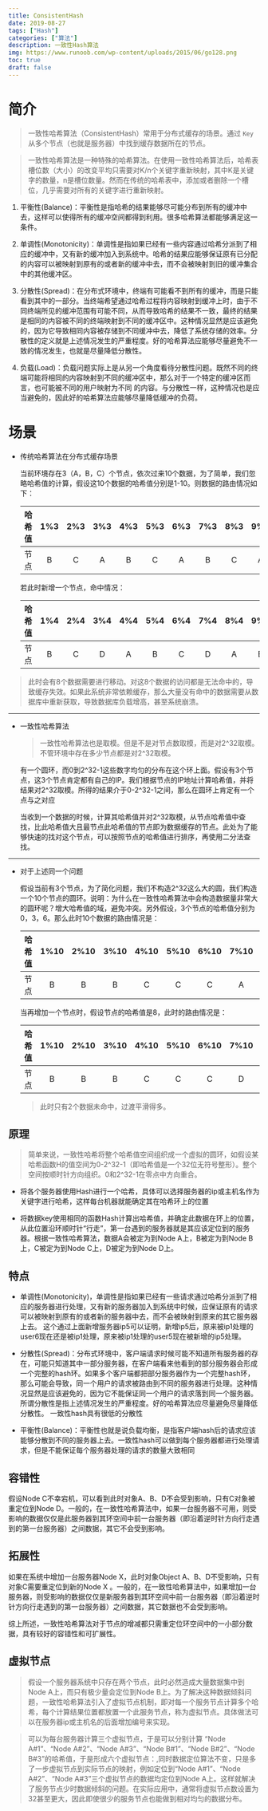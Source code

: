 ```yaml
---
title: ConsistentHash
date: 2019-08-27
tags: ["Hash"]
categories: ["算法"]
description: 一致性Hash算法
img: https://www.runoob.com/wp-content/uploads/2015/06/go128.png
toc: true
draft: false
---
```


# 简介

> 一致性哈希算法（ConsistentHash）常用于分布式缓存的场景。通过 `Key` 从多个节点（也就是服务器）中找到缓存数据所在的节点。

> 一致性哈希算法是一种特殊的哈希算法。在使用一致性哈希算法后，哈希表槽位数（大小）的改变平均只需要对K/n个关键字重新映射，其中K是关键字的数量，n是槽位数量。然而在传统的哈希表中，添加或者删除一个槽位，几乎需要对所有的关键字进行重新映射。

1. 平衡性(Balance)：平衡性是指哈希的结果能够尽可能分布到所有的缓冲中去，这样可以使得所有的缓冲空间都得到利用。很多哈希算法都能够满足这一条件。

2. 单调性(Monotonicity)：单调性是指如果已经有一些内容通过哈希分派到了相应的缓冲中，又有新的缓冲加入到系统中。哈希的结果应能够保证原有已分配的内容可以被映射到原有的或者新的缓冲中去，而不会被映射到旧的缓冲集合中的其他缓冲区。 

3. 分散性(Spread)：在分布式环境中，终端有可能看不到所有的缓冲，而是只能看到其中的一部分。当终端希望通过哈希过程将内容映射到缓冲上时，由于不同终端所见的缓冲范围有可能不同，从而导致哈希的结果不一致，最终的结果是相同的内容被不同的终端映射到不同的缓冲区中。这种情况显然是应该避免的，因为它导致相同内容被存储到不同缓冲中去，降低了系统存储的效率。分散性的定义就是上述情况发生的严重程度。好的哈希算法应能够尽量避免不一致的情况发生，也就是尽量降低分散性。

4. 负载(Load)：负载问题实际上是从另一个角度看待分散性问题。既然不同的终端可能将相同的内容映射到不同的缓冲区中，那么对于一个特定的缓冲区而言，也可能被不同的用户映射为不同 的内容。与分散性一样，这种情况也是应当避免的，因此好的哈希算法应能够尽量降低缓冲的负荷。

<!--more-->

# 场景

+ 传统哈希算法在分布式缓存场景
    
    当前环境存在3（A，B，C）个节点，依次过来10个数据，为了简单，我们忽略哈希值的计算，假设这10个数据的哈希值分别是1-10。则数据的路由情况如下：

    哈希值|1%3|2%3|3%3|4%3|5%3|6%3|7%3|8%3|9%3|10%3
    :-:|:-:|:-:|:-:|:-:|:-:|:-:|:-:|:-:|:-:|:-:
    节点|B|C|A|B|C|A|B|C|A|B

    若此时新增一个节点，命中情况：

    哈希值|1%4|2%4|3%4|4%4|5%4|6%4|7%4|8%4|9%4|10%4
    :-:|:-:|:-:|:-:|:-:|:-:|:-:|:-:|:-:|:-:|:-:
    节点|B|C|D|A|B|C|D|A|B|C

>此时会有8个数据需要进行移动。对这8个数据的访问都是无法命中的，导致缓存失效。如果此系统非常依赖缓存，那么大量没有命中的数据需要从数据库中重新获取，导致数据库负载增高，甚至系统崩溃。

---

+ 一致性哈希算法

    >一致性哈希算法也是取模。但是不是对节点数取模，而是对2^32取模。不管环境中存在多少节点都是对2^32取模。

    有一个圆环，而0到2^32-1这些数字均匀的分布在这个环上面。假设有3个节点，这3个节点肯定都有自己的IP。我们根据节点的IP地址计算哈希值，并将结果对2^32取模。所得的结果介于0-2^32-1之间，那么在圆环上肯定有一个点与之对应


    当收到一个数据的时候，计算其哈希值并对2^32取模，从节点哈希值中查找，比此哈希值大且最节点此哈希值的节点即为数据缓存的节点。此处为了能够快速的找对这个节点，可以按照节点的哈希值进行排序，再使用二分法查找。



---

+ 对于上述同一个问题

    假设当前有3个节点，为了简化问题，我们不构造2^32这么大的圆，我们构造一个10个节点的圆环。说明：为什么在一致性哈希算法中会构造数据量非常大的圆环呢？增大哈希值的域，避免冲突。另外假设，3个节点的哈希值分别为0，3，6。那么此时10个数据的路由情况是：

    哈希值|1%10|2%10|3%10|4%10|5%10|6%10|7%10|8%10|9%10|10%10
    :-:|:-:|:-:|:-:|:-:|:-:|:-:|:-:|:-:|:-:|:-:
    节点|B|B|B|C|C|C|A|A|A|A

    当再增加一个节点时，假设节点的哈希值是8，此时的路由情况是：

    哈希值|1%10|2%10|3%10|4%10|5%10|6%10|7%10|8%10|9%10|10%10
    :-:|:-:|:-:|:-:|:-:|:-:|:-:|:-:|:-:|:-:|:-:
    节点|B|B|B|C|C|C|D|D|A|A

    >此时只有2个数据未命中，过渡平滑得多。



## 原理

> 简单来说，一致性哈希将整个哈希值空间组织成一个虚拟的圆环，如假设某哈希函数H的值空间为0-2^32-1（即哈希值是一个32位无符号整形）。整个空间按顺时针方向组织。0和2^32-1在零点中方向重合。

+ 将各个服务器使用Hash进行一个哈希，具体可以选择服务器的ip或主机名作为关键字进行哈希，这样每台机器就能确定其在哈希环上的位置

+ 将数据key使用相同的函数Hash计算出哈希值，并确定此数据在环上的位置，从此位置沿环顺时针“行走”，第一台遇到的服务器就是其应该定位到的服务器。根据一致性哈希算法，数据A会被定为到Node A上，B被定为到Node B上，C被定为到Node C上，D被定为到Node D上。

## 特点

+ 单调性(Monotonicity)，单调性是指如果已经有一些请求通过哈希分派到了相应的服务器进行处理，又有新的服务器加入到系统中时候，应保证原有的请求可以被映射到原有的或者新的服务器中去，而不会被映射到原来的其它服务器上去。  这个通过上面新增服务器ip5可以证明，新增ip5后，原来被ip1处理的user6现在还是被ip1处理，原来被ip1处理的user5现在被新增的ip5处理。

+ 分散性(Spread)：分布式环境中，客户端请求时候可能不知道所有服务器的存在，可能只知道其中一部分服务器，在客户端看来他看到的部分服务器会形成一个完整的hash环。如果多个客户端都把部分服务器作为一个完整hash环，那么可能会导致，同一个用户的请求被路由到不同的服务器进行处理。这种情况显然是应该避免的，因为它不能保证同一个用户的请求落到同一个服务器。所谓分散性是指上述情况发生的严重程度。好的哈希算法应尽量避免尽量降低分散性。 一致性hash具有很低的分散性

+ 平衡性(Balance)：平衡性也就是说负载均衡，是指客户端hash后的请求应该能够分散到不同的服务器上去。一致性hash可以做到每个服务器都进行处理请求，但是不能保证每个服务器处理的请求的数量大致相同



## 容错性

假设Node C不幸宕机，可以看到此时对象A、B、D不会受到影响，只有C对象被重定位到Node D。一般的，在一致性哈希算法中，如果一台服务器不可用，则受影响的数据仅仅是此服务器到其环空间中前一台服务器（即沿着逆时针方向行走遇到的第一台服务器）之间数据，其它不会受到影响。


## 拓展性

如果在系统中增加一台服务器Node X，此时对象Object A、B、D不受影响，只有对象C需要重定位到新的Node X 。一般的，在一致性哈希算法中，如果增加一台服务器，则受影响的数据仅仅是新服务器到其环空间中前一台服务器（即沿着逆时针方向行走遇到的第一台服务器）之间数据，其它数据也不会受到影响。

综上所述，一致性哈希算法对于节点的增减都只需重定位环空间中的一小部分数据，具有较好的容错性和可扩展性。

## 虚拟节点

> 假设一个服务器系统中只存在两个节点，此时必然造成大量数据集中到Node A上，而只有极少量会定位到Node B上。为了解决这种数据倾斜问题，一致性哈希算法引入了虚拟节点机制，即对每一个服务节点计算多个哈希，每个计算结果位置都放置一个此服务节点，称为虚拟节点。具体做法可以在服务器ip或主机名的后面增加编号来实现。


> 可以为每台服务器计算三个虚拟节点，于是可以分别计算 “Node A#1”、“Node A#2”、“Node A#3”、“Node B#1”、“Node B#2”、“Node B#3”的哈希值，于是形成六个虚拟节点：,同时数据定位算法不变，只是多了一步虚拟节点到实际节点的映射，例如定位到“Node A#1”、“Node A#2”、“Node A#3”三个虚拟节点的数据均定位到Node A上。这样就解决了服务节点少时数据倾斜的问题。在实际应用中，通常将虚拟节点数设置为32甚至更大，因此即使很少的服务节点也能做到相对均匀的数据分布。

